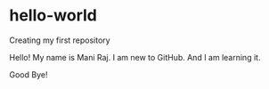 # hello-world
Creating my first repository

Hello! My name is Mani Raj.
I am new to GitHub. 
And I am learning it.

Good Bye!
